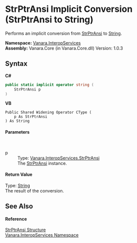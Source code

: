 # StrPtrAnsi&nbsp;Implicit Conversion (StrPtrAnsi to String)
 

Performs an implicit conversion from <a href="dfeb585e-cf90-73a6-c647-b60e0f674370">StrPtrAnsi</a> to <a href="http://msdn2.microsoft.com/en-us/library/s1wwdcbf" target="_blank">String</a>.

**Namespace:**&nbsp;<a href="46913109-b3e0-3b59-6f7f-071f8aa90bf0">Vanara.InteropServices</a><br />**Assembly:**&nbsp;Vanara.Core (in Vanara.Core.dll) Version: 1.0.3

## Syntax

**C#**<br />
``` C#
public static implicit operator string (
	StrPtrAnsi p
)
```

**VB**<br />
``` VB
Public Shared Widening Operator CType ( 
	p As StrPtrAnsi
) As String
```


#### Parameters
&nbsp;<dl><dt>p</dt><dd>Type: <a href="dfeb585e-cf90-73a6-c647-b60e0f674370">Vanara.InteropServices.StrPtrAnsi</a><br />The <a href="dfeb585e-cf90-73a6-c647-b60e0f674370">StrPtrAnsi</a> instance.</dd></dl>

#### Return Value
Type: <a href="http://msdn2.microsoft.com/en-us/library/s1wwdcbf" target="_blank">String</a><br />The result of the conversion.

## See Also


#### Reference
<a href="dfeb585e-cf90-73a6-c647-b60e0f674370">StrPtrAnsi Structure</a><br /><a href="46913109-b3e0-3b59-6f7f-071f8aa90bf0">Vanara.InteropServices Namespace</a><br />